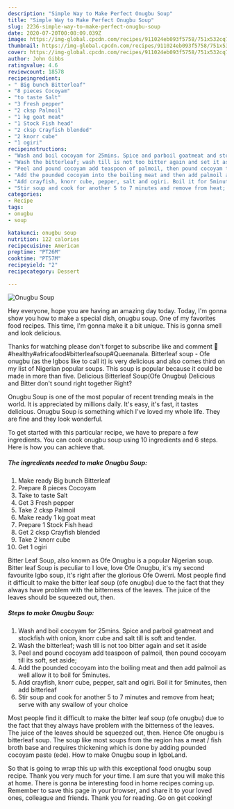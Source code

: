 ```yaml
---
description: "Simple Way to Make Perfect Onugbu Soup"
title: "Simple Way to Make Perfect Onugbu Soup"
slug: 2236-simple-way-to-make-perfect-onugbu-soup
date: 2020-07-20T00:08:09.039Z
image: https://img-global.cpcdn.com/recipes/911024eb093f5758/751x532cq70/onugbu-soup-recipe-main-photo.jpg
thumbnail: https://img-global.cpcdn.com/recipes/911024eb093f5758/751x532cq70/onugbu-soup-recipe-main-photo.jpg
cover: https://img-global.cpcdn.com/recipes/911024eb093f5758/751x532cq70/onugbu-soup-recipe-main-photo.jpg
author: John Gibbs
ratingvalue: 4.6
reviewcount: 18578
recipeingredient:
- " Big bunch Bitterleaf"
- "8 pieces Cocoyam"
- "to taste Salt"
- "3 Fresh pepper"
- "2 cksp Palmoil"
- "1 kg goat meat"
- "1 Stock Fish head"
- "2 cksp Crayfish blended"
- "2 knorr cube"
- "1 ogiri"
recipeinstructions:
- "Wash and boil cocoyam for 25mins. Spice and parboil goatmeat and stockfish with onion, knorr cube and salt till is soft and tender."
- "Wash the bitterleaf; wash till is not too bitter again and set it aside"
- "Peel and pound cocoyam add teaspoon of palmoil, then pound cocoyam till its soft, set aside;"
- "Add the pounded cocoyam into the boiling meat and then add palmoil as well allow it to boil for 5minutes."
- "Add crayfish, knorr cube, pepper, salt and ogiri. Boil it for 5minutes, then add bitterleaf"
- "Stir soup and cook for another 5 to 7 minutes and remove from heat; serve with any swallow of your choice"
categories:
- Recipe
tags:
- onugbu
- soup

katakunci: onugbu soup 
nutrition: 122 calories
recipecuisine: American
preptime: "PT26M"
cooktime: "PT57M"
recipeyield: "2"
recipecategory: Dessert

---
```



![Onugbu Soup](https://img-global.cpcdn.com/recipes/911024eb093f5758/751x532cq70/onugbu-soup-recipe-main-photo.jpg)

Hey everyone, hope you are having an amazing day today. Today, I'm gonna show you how to make a special dish, onugbu soup. One of my favorites food recipes. This time, I'm gonna make it a bit unique. This is gonna smell and look delicious.

Thanks for watching please don&#39;t forget to subscribe like and comment 🙏 #healthy#africafood#bitterleafsoup#Queenanala. Bitterleaf soup - Ofe onugbu (as the Igbos like to call it) is very delicious and also comes third on my list of Nigerian popular soups. This soup is popular because it could be made in more than five. Delicious Bitterleaf Soup(Ofe Onugbu) Delicious and Bitter don&#39;t sound right together Right?

Onugbu Soup is one of the most popular of recent trending meals in the world. It is appreciated by millions daily. It's easy, it's fast, it tastes delicious. Onugbu Soup is something which I've loved my whole life. They are fine and they look wonderful.


To get started with this particular recipe, we have to prepare a few ingredients. You can cook onugbu soup using 10 ingredients and 6 steps. Here is how you can achieve that.

<!--inarticleads1-->

##### The ingredients needed to make Onugbu Soup:

1. Make ready  Big bunch Bitterleaf
1. Prepare 8 pieces Cocoyam
1. Take to taste Salt
1. Get 3 Fresh pepper
1. Take 2 cksp Palmoil
1. Make ready 1 kg goat meat
1. Prepare 1 Stock Fish head
1. Get 2 cksp Crayfish blended
1. Take 2 knorr cube
1. Get 1 ogiri


Bitter Leaf Soup, also known as Ofe Onugbu is a popular Nigerian soup. Bitter leaf Soup is peculiar to I love, love Ofe Onugbu, it&#39;s my second favourite Igbo soup, it&#39;s right after the glorious Ofe Owerri. Most people find it difficult to make the bitter leaf soup (ofe onugbu) due to the fact that they always have problem with the bitterness of the leaves. The juice of the leaves should be squeezed out, then. 

<!--inarticleads2-->

##### Steps to make Onugbu Soup:

1. Wash and boil cocoyam for 25mins. Spice and parboil goatmeat and stockfish with onion, knorr cube and salt till is soft and tender.
1. Wash the bitterleaf; wash till is not too bitter again and set it aside
1. Peel and pound cocoyam add teaspoon of palmoil, then pound cocoyam till its soft, set aside;
1. Add the pounded cocoyam into the boiling meat and then add palmoil as well allow it to boil for 5minutes.
1. Add crayfish, knorr cube, pepper, salt and ogiri. Boil it for 5minutes, then add bitterleaf
1. Stir soup and cook for another 5 to 7 minutes and remove from heat; serve with any swallow of your choice


Most people find it difficult to make the bitter leaf soup (ofe onugbu) due to the fact that they always have problem with the bitterness of the leaves. The juice of the leaves should be squeezed out, then. Hence Ofe onugbu is bitterleaf soup. The soup like most soups from the region has a meat / fish broth base and requires thickening which is done by adding pounded cocoyam paste (ede). How to make Onugbu soup in IgboLand. 

So that is going to wrap this up with this exceptional food onugbu soup recipe. Thank you very much for your time. I am sure that you will make this at home. There is gonna be interesting food in home recipes coming up. Remember to save this page in your browser, and share it to your loved ones, colleague and friends. Thank you for reading. Go on get cooking!
